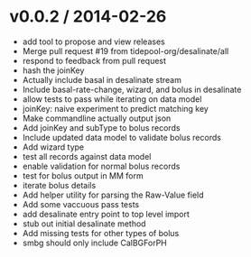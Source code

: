 
v0.0.2 / 2014-02-26
==================

 * add tool to propose and view releases
 * Merge pull request #19 from tidepool-org/desalinate/all
 * respond to feedback from pull request
 * hash the joinKey
 * Actually include basal in desalinate stream
 * Include basal-rate-change, wizard, and bolus in desalinate
 * allow tests to pass while iterating on data model
 * joinKey: naive experiment to predict matching key
 * Make commandline actually output json
 * Add joinKey and subType to bolus records
 * Include updated data model to validate bolus records
 * Add wizard type
 * test all records against data model
 * enable validation for normal bolus records
 * test for bolus output in MM form
 * iterate bolus details
 * Add helper utility for parsing the Raw-Value field
 * Add some vaccuous pass tests
 * add desalinate entry point to top level import
 * stub out initial desalinate method
 * Add missing tests for other types of bolus
 * smbg should only include CalBGForPH
